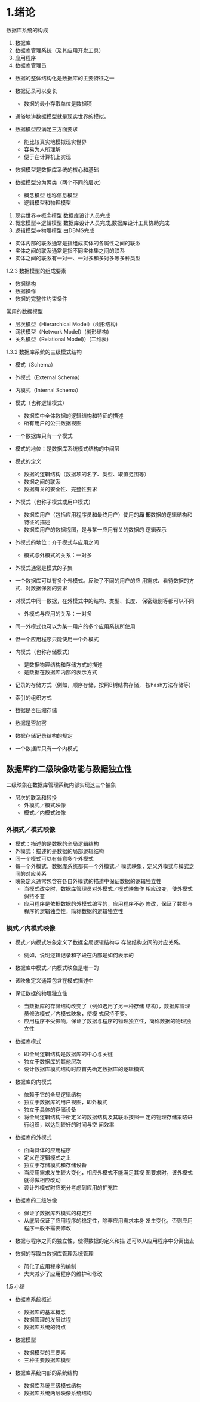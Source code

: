 # 1.绪论

数据库系统的构成

1. 数据库
2. 数据库管理系统（及其应用开发工具）
3. 应用程序
4. 数据库管理员




- 数据的整体结构化是数据库的主要特征之一
- 数据记录可以变长
	- 数据的最小存取单位是数据项

- 通俗地讲数据模型就是现实世界的模拟。
- 数据模型应满足三方面要求
	- 能比较真实地模拟现实世界
	- 容易为人所理解
	- 便于在计算机上实现
- 数据模型是数据库系统的核心和基础


- 数据模型分为两类（两个不同的层次）
	- 概念模型 也称信息模型
	- 逻辑模型和物理模型



1. 现实世界=>概念模型	数据库设计人员完成
2. 概念模型=>逻辑模型	数据库设计人员完成,数据库设计工具协助完成
3. 逻辑模型=>物理模型	由DBMS完成


- 实体内部的联系通常是指组成实体的各属性之间的联系
- 实体之间的联系通常是指不同实体集之间的联系
- 实体之间的联系有一对一、一对多和多对多等多种类型


1.2.3 数据模型的组成要素
- 数据结构
- 数据操作
- 数据的完整性约束条件

常用的数据模型

-  层次模型（Hierarchical Model）(树形结构)
-  网状模型（Network Model）(树形结构)
-  关系模型（Relational Model)）(二维表)



1.3.2 数据库系统的三级模式结构

- 模式（Schema）
- 外模式（External Schema）
- 内模式（Internal Schema）

- 模式（也称逻辑模式）
	- 数据库中全体数据的逻辑结构和特征的描述
	- 所有用户的公共数据视图
- 一个数据库只有一个模式
- 模式的地位：是数据库系统模式结构的中间层

- 模式的定义
	- 数据的逻辑结构（数据项的名字、类型、取值范围等）
	- 数据之间的联系
	- 数据有关的安全性、完整性要求

- 外模式（也称子模式或用户模式）
	- 数据库用户（包括应用程序员和最终用户）使用的**局
部**数据的逻辑结构和特征的描述
	- 数据库用户的数据视图，是与某一应用有关的数据的
逻辑表示

- 外模式的地位：介于模式与应用之间
	- 模式与外模式的关系：一对多
-  外模式通常是模式的子集
-  一个数据库可以有多个外模式。反映了不同的用户的应
用需求、看待数据的方式、对数据保密的要求
-  对模式中同一数据，在外模式中的结构、类型、长度、
保密级别等都可以不同
	- 外模式与应用的关系：一对多
-  同一外模式也可以为某一用户的多个应用系统所使用
-  但一个应用程序只能使用一个外模式

- 内模式（也称存储模式）
	- 是数据物理结构和存储方式的描述
	- 是数据在数据库内部的表示方式
-  记录的存储方式（例如，顺序存储，按照B树结构存储，
按hash方法存储等）
-  索引的组织方式
-  数据是否压缩存储
-  数据是否加密
-  数据存储记录结构的规定
- 一个数据库只有一个内模式


## 数据库的二级映像功能与数据独立性

二级映象在数据库管理系统内部实现这三个抽象
- 层次的联系和转换
	- 外模式／模式映像
	- 模式／内模式映像

### 外模式／模式映像

- 模式：描述的是数据的全局逻辑结构
- 外模式：描述的是数据的局部逻辑结构
- 同一个模式可以有任意多个外模式
- 每一个外模式，数据库系统都有一个外模式／
模式映象，定义外模式与模式之间的对应关系
- 映象定义通常包含在各自外模式的描述中保证数据的逻辑独立性
	- 当模式改变时，数据库管理员对外模式／模式映象作
相应改变，使外模式保持不变
	- 应用程序是依据数据的外模式编写的，应用程序不必
修改，保证了数据与程序的逻辑独立性，简称数据的逻辑独立性


### 模式／内模式映像

- 模式／内模式映象定义了数据全局逻辑结构与
存储结构之间的对应关系。
	- 例如，说明逻辑记录和字段在内部是如何表示的
- 数据库中模式／内模式映象是唯一的
- 该映象定义通常包含在模式描述中
- 保证数据的物理独立性
	- 当数据库的存储结构改变了（例如选用了另一种存储
结构），数据库管理员修改模式／内模式映象，使模
式保持不变。
	- 应用程序不受影响。保证了数据与程序的物理独立性，简称数据的物理独立性

- 数据库模式
	- 即全局逻辑结构是数据库的中心与关键
	- 独立于数据库的其他层次
	- 设计数据库模式结构时应首先确定数据库的逻辑模式

- 数据库的内模式
	- 依赖于它的全局逻辑结构
	- 独立于数据库的用户视图，即外模式
	- 独立于具体的存储设备
	- 将全局逻辑结构中所定义的数据结构及其联系按照一
定的物理存储策略进行组织，以达到较好的时间与空
间效率


- 数据库的外模式
	- 面向具体的应用程序
	- 定义在逻辑模式之上
	- 独立于存储模式和存储设备
	- 当应用需求发生较大变化，相应外模式不能满足其视
图要求时，该外模式就得做相应改动
	- 设计外模式时应充分考虑到应用的扩充性

- 数据库的二级映像
	- 保证了数据库外模式的稳定性
	- 从底层保证了应用程序的稳定性，除非应用需求本身
发生变化，否则应用程序一般不需要修改

- 数据与程序之间的独立性，使得数据的定义和描
述可以从应用程序中分离出去
- 数据的存取由数据库管理系统管理
	- 简化了应用程序的编制
	- 大大减少了应用程序的维护和修改


1.5 小结
- 数据库系统概述
	- 数据库的基本概念
	- 数据管理的发展过程
	- 数据库系统的特点
- 数据模型
	- 数据模型的三要素
	- 三种主要数据库模型

- 数据库系统内部的系统结构
	- 数据库系统三级模式结构
	- 数据库系统两层映像系统结构


